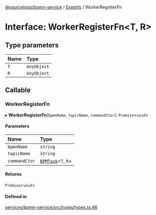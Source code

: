 [@sourceloop/bpmn-service](../README.md) / [Exports](../modules.md) / WorkerRegisterFn

# Interface: WorkerRegisterFn<T, R\>

## Type parameters

| Name | Type |
| :------ | :------ |
| `T` | `AnyObject` |
| `R` | `AnyObject` |

## Callable

### WorkerRegisterFn

▸ **WorkerRegisterFn**(`bpmnName`, `topicName`, `commandCtor`): `Promise`<`void`\>

#### Parameters

| Name | Type |
| :------ | :------ |
| `bpmnName` | `string` |
| `topicName` | `string` |
| `commandCtor` | [`BPMTask`](../classes/BPMTask.md)<`T`, `R`\> |

#### Returns

`Promise`<`void`\>

#### Defined in

[services/bpmn-service/src/types/types.ts:46](https://github.com/sourcefuse/loopback4-microservice-catalog/blob/a84fe677/services/bpmn-service/src/types/types.ts#L46)
